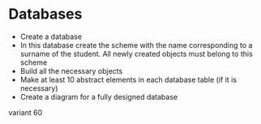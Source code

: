 # Databases
 - Create a database
 - In this database create the scheme with the name corresponding to a surname of the student. All newly created objects must belong to this scheme
 - Build all the necessary objects
 - Make at least 10 abstract elements in each database table (if it is necessary)
 - Create a diagram for a fully designed database

variant 60